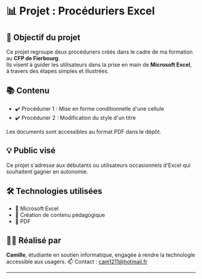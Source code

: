 # 📊 Projet : Procéduriers Excel

## 🎯 Objectif du projet
Ce projet regroupe deux procéduriers créés dans le cadre de ma formation au **CFP de Fierbourg**.  
Ils visent à guider les utilisateurs dans la prise en main de **Microsoft Excel**, à travers des étapes simples et illustrées.

## 📚 Contenu
- ✔️ Procédurier 1 : Mise en forme conditionnelle d'une cellule  
- ✔️ Procédurier 2 : Modification du style d'un titre 

Les documents sont accessibles au format PDF dans le dépôt.

## 💡 Public visé
Ce projet s'adresse aux débutants ou utilisateurs occasionnels d'Excel qui souhaitent gagner en autonomie.

## 🛠️ Technologies utilisées
- 🔹 Microsoft Excel  
- 🔹 Création de contenu pédagogique  
- 🔹 PDF

## 👩‍💻 Réalisé par
**Camille**, étudiante en soutien informatique, engagée à rendre la technologie accessible aux usagers.
📫 Contact : [cam1211@hotmail.fr](mailto:cam1211@hotmail.fr)

---

